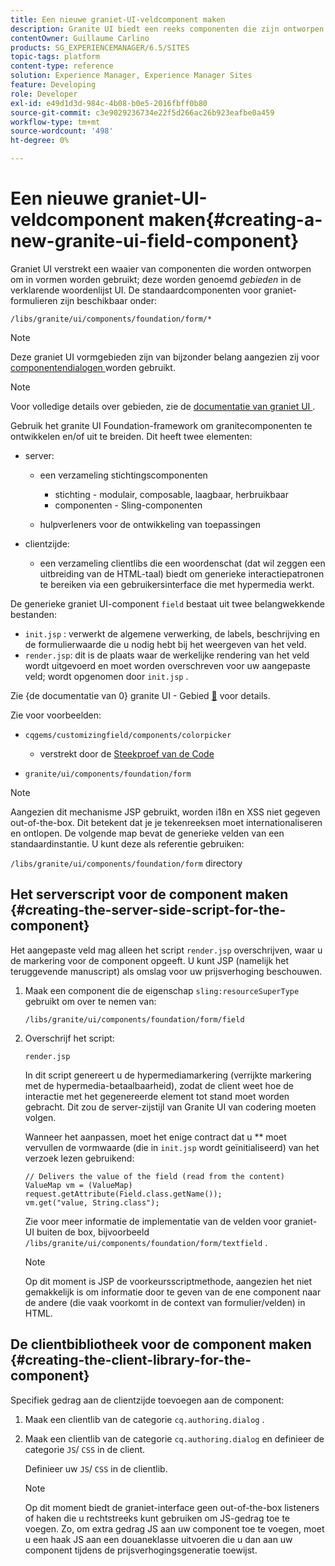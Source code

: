 ```yaml
---
title: Een nieuwe graniet-UI-veldcomponent maken
description: Granite UI biedt een reeks componenten die zijn ontworpen voor gebruik in formulieren, velden genaamd.
contentOwner: Guillaume Carlino
products: SG_EXPERIENCEMANAGER/6.5/SITES
topic-tags: platform
content-type: reference
solution: Experience Manager, Experience Manager Sites
feature: Developing
role: Developer
exl-id: e49d1d3d-984c-4b08-b0e5-2016fbff0b80
source-git-commit: c3e9029236734e22f5d266ac26b923eafbe0a459
workflow-type: tm+mt
source-wordcount: '498'
ht-degree: 0%

---
```


# Een nieuwe graniet-UI-veldcomponent maken{#creating-a-new-granite-ui-field-component}

Graniet UI verstrekt een waaier van componenten die worden ontworpen om in vormen worden gebruikt; deze worden genoemd *gebieden* in de verklarende woordenlijst UI. De standaardcomponenten voor graniet-formulieren zijn beschikbaar onder:

`/libs/granite/ui/components/foundation/form/*`

>[!NOTE]
>
>Deze graniet UI vormgebieden zijn van bijzonder belang aangezien zij voor [ componentendialogen ](/help/sites-developing/developing-components.md) worden gebruikt.

>[!NOTE]
>
>Voor volledige details over gebieden, zie de [ documentatie van graniet UI ](https://developer.adobe.com/experience-manager/reference-materials/6-5/granite-ui/api/jcr_root/libs/granite/ui/index.html).

Gebruik het granite UI Foundation-framework om granitecomponenten te ontwikkelen en/of uit te breiden. Dit heeft twee elementen:

* server:

   * een verzameling stichtingscomponenten

      * stichting - modulair, composable, laagbaar, herbruikbaar
      * componenten - Sling-componenten

   * hulpverleners voor de ontwikkeling van toepassingen

* clientzijde:

   * een verzameling clientlibs die een woordenschat (dat wil zeggen een uitbreiding van de HTML-taal) biedt om generieke interactiepatronen te bereiken via een gebruikersinterface die met hypermedia werkt.

De generieke graniet UI-component `field` bestaat uit twee belangwekkende bestanden:

* `init.jsp` : verwerkt de algemene verwerking, de labels, beschrijving en de formulierwaarde die u nodig hebt bij het weergeven van het veld.
* `render.jsp`: dit is de plaats waar de werkelijke rendering van het veld wordt uitgevoerd en moet worden overschreven voor uw aangepaste veld; wordt opgenomen door `init.jsp` .

Zie {de documentatie van 0} granite UI - Gebied [&#128279;](https://developer.adobe.com/experience-manager/reference-materials/6-5/granite-ui/api/jcr_root/libs/granite/ui/components/foundation/form/field/index.html) voor details.

Zie voor voorbeelden:

* `cqgems/customizingfield/components/colorpicker`

   * verstrekt door de [ Steekproef van de Code ](/help/sites-developing/developing-components-samples.md#code-sample-how-to-customize-dialog-fields)

* `granite/ui/components/foundation/form`

>[!NOTE]
>
>Aangezien dit mechanisme JSP gebruikt, worden i18n en XSS niet gegeven out-of-the-box. Dit betekent dat je je tekenreeksen moet internationaliseren en ontlopen. De volgende map bevat de generieke velden van een standaardinstantie. U kunt deze als referentie gebruiken:
>
>`/libs/granite/ui/components/foundation/form` directory

## Het serverscript voor de component maken {#creating-the-server-side-script-for-the-component}

Het aangepaste veld mag alleen het script `render.jsp` overschrijven, waar u de markering voor de component opgeeft. U kunt JSP (namelijk het teruggevende manuscript) als omslag voor uw prijsverhoging beschouwen.

1. Maak een component die de eigenschap `sling:resourceSuperType` gebruikt om over te nemen van:

   `/libs/granite/ui/components/foundation/form/field`

1. Overschrijf het script:

   `render.jsp`

   In dit script genereert u de hypermediamarkering (verrijkte markering met de hypermedia-betaalbaarheid), zodat de client weet hoe de interactie met het gegenereerde element tot stand moet worden gebracht. Dit zou de server-zijstijl van Granite UI van codering moeten volgen.

   Wanneer het aanpassen, moet het enige contract dat u ** moet vervullen de vormwaarde (die in `init.jsp` wordt geïnitialiseerd) van het verzoek lezen gebruikend:

   ```
   // Delivers the value of the field (read from the content)
   ValueMap vm = (ValueMap) request.getAttribute(Field.class.getName());
   vm.get("value, String.class");
   ```

   Zie voor meer informatie de implementatie van de velden voor graniet-UI buiten de box, bijvoorbeeld `/libs/granite/ui/components/foundation/form/textfield` .

   >[!NOTE]
   >
   >Op dit moment is JSP de voorkeursscriptmethode, aangezien het niet gemakkelijk is om informatie door te geven van de ene component naar de andere (die vaak voorkomt in de context van formulier/velden) in HTML.

## De clientbibliotheek voor de component maken {#creating-the-client-library-for-the-component}

Specifiek gedrag aan de clientzijde toevoegen aan de component:

1. Maak een clientlib van de categorie `cq.authoring.dialog` .
1. Maak een clientlib van de categorie `cq.authoring.dialog` en definieer de categorie `JS`/ `CSS` in de client.

   Definieer uw `JS`/ `CSS` in de clientlib.

   >[!NOTE]
   >
   >Op dit moment biedt de graniet-interface geen out-of-the-box listeners of haken die u rechtstreeks kunt gebruiken om JS-gedrag toe te voegen. Zo, om extra gedrag JS aan uw component toe te voegen, moet u een haak JS aan een douaneklasse uitvoeren die u dan aan uw component tijdens de prijsverhogingsgeneratie toewijst.
